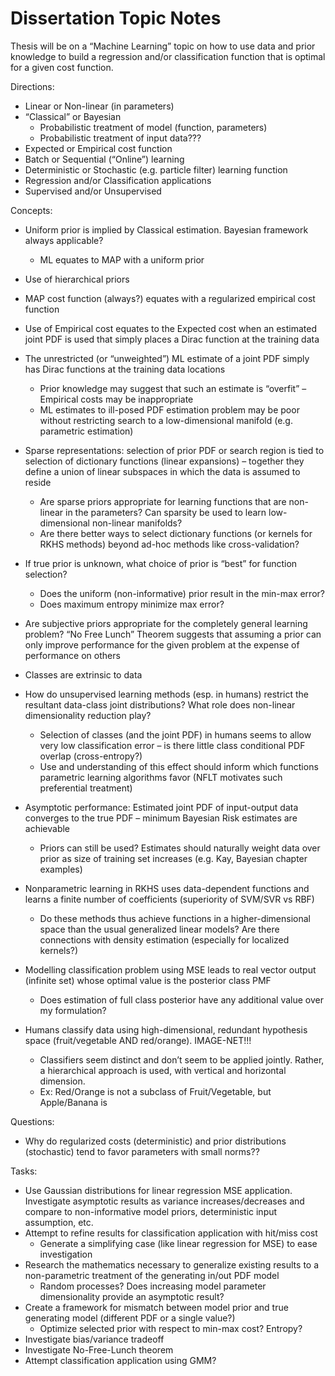 # Dissertation Topic Notes
Thesis will be on a “Machine Learning” topic on how to use data and prior knowledge to build a regression and/or classification function that is optimal for a given cost function.

Directions:
-	Linear or Non-linear (in parameters)
-	“Classical” or Bayesian
    -	Probabilistic treatment of model (function, parameters)
    -	Probabilistic treatment of input data???
-	Expected or Empirical cost function
-	Batch or Sequential (“Online”) learning
-	Deterministic or Stochastic (e.g. particle filter) learning function
-	Regression and/or Classification applications
-	Supervised and/or Unsupervised



Concepts:
-	Uniform prior is implied by Classical estimation. Bayesian framework always applicable?
    -	ML equates to MAP with a uniform prior
-	Use of hierarchical priors

-	MAP cost function (always?) equates with a regularized empirical cost function

-	Use of Empirical cost equates to the Expected cost when an estimated joint PDF is used that simply places a Dirac function at the training data
-	The unrestricted (or “unweighted”) ML estimate of a joint PDF simply has Dirac functions at the training data locations
    -	Prior knowledge may suggest that such an estimate is “overfit” – Empirical costs may be inappropriate
    -	ML estimates to ill-posed PDF estimation problem may be poor without restricting search to a low-dimensional manifold (e.g. parametric estimation)

-	Sparse representations: selection of prior PDF or search region is tied to selection of dictionary functions (linear expansions) – together they define a union of linear subspaces in which the data is assumed to reside
    -	Are sparse priors appropriate for learning functions that are non-linear in the parameters? Can sparsity be used to learn low-dimensional non-linear manifolds?
    -	Are there better ways to select dictionary functions (or kernels for RKHS methods) beyond ad-hoc methods like cross-validation?

-	If true prior is unknown, what choice of prior is “best” for function selection?
    -	Does the uniform (non-informative) prior result in the min-max error?
    -	Does maximum entropy minimize max error?
-	Are subjective priors appropriate for the completely general learning problem? “No Free Lunch” Theorem suggests that assuming a prior can only improve performance for the given problem at the expense of performance on others

-	Classes are extrinsic to data
-	How do unsupervised learning methods (esp. in humans) restrict the resultant data-class joint distributions? What role does non-linear dimensionality reduction play?
    -	Selection of classes (and the joint PDF) in humans seems to allow very low classification error – is there little class conditional PDF overlap (cross-entropy?)
    -	Use and understanding of this effect should inform which functions parametric learning algorithms favor (NFLT motivates such preferential treatment)

-	Asymptotic performance: Estimated joint PDF of input-output data converges to the true PDF – minimum Bayesian Risk estimates are achievable
    -	Priors can still be used? Estimates should naturally weight data over prior as size of training set increases (e.g. Kay, Bayesian chapter examples)

-	Nonparametric learning in RKHS uses data-dependent functions and learns a finite number of coefficients (superiority of SVM/SVR vs RBF)
    - Do these methods thus achieve functions in a higher-dimensional space than the usual generalized linear models? Are there connections with density estimation (especially for localized kernels?)

-	Modelling classification problem using MSE leads to real vector output (infinite set) whose optimal value is the posterior class PMF
    -	Does estimation of full class posterior have any additional value over my formulation?

-	Humans classify data using high-dimensional, redundant hypothesis space (fruit/vegetable AND red/orange). IMAGE-NET!!!
    -	Classifiers seem distinct and don’t seem to be applied jointly. Rather, a hierarchical approach is used, with vertical and horizontal dimension.
	  - Ex: Red/Orange is not a subclass of Fruit/Vegetable, but Apple/Banana is







Questions:
-	Why do regularized costs (deterministic) and prior distributions (stochastic) tend to favor parameters with small norms??


Tasks:
-	Use Gaussian distributions for linear regression MSE application. Investigate asymptotic results as variance increases/decreases and compare to non-informative model priors, deterministic input assumption, etc.
-	Attempt to refine results for classification application with hit/miss cost
    -	Generate a simplifying case (like linear regression for MSE) to ease investigation
-	Research the mathematics necessary to generalize existing results to a non-parametric treatment of the generating in/out PDF model
    -	Random processes? Does increasing model parameter dimensionality provide an asymptotic result?
-	Create a framework for mismatch between model prior and true generating model (different PDF or a single value?)
    -	Optimize selected prior with respect to min-max cost? Entropy?
-	Investigate bias/variance tradeoff
-	Investigate No-Free-Lunch theorem
-	Attempt classification application using GMM?

